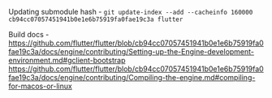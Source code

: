 

Updating submodule hash - `git update-index --add --cacheinfo 160000 cb94cc07057451941b0e1e6b75919fa0fae19c3a flutter`

Build docs -
https://github.com/flutter/flutter/blob/cb94cc07057451941b0e1e6b75919fa0fae19c3a/docs/engine/contributing/Setting-up-the-Engine-development-environment.md#gclient-bootstrap
https://github.com/flutter/flutter/blob/cb94cc07057451941b0e1e6b75919fa0fae19c3a/docs/engine/contributing/Compiling-the-engine.md#compiling-for-macos-or-linux